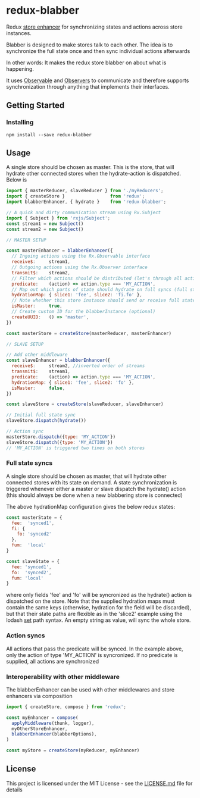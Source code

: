 
# redux-blabber

Redux [store enhancer](https://github.com/reactjs/redux/blob/master/docs/Glossary.md#store-enhancer) for synchronizing states and actions across store instances.

Blabber is designed to make stores talk to each other. The idea is to synchronize the full state once and then sync individual actions afterwards

In other words: It makes the redux store blabber on about what is happening.

It uses [Observable](http://reactivex.io/rxjs/class/es6/Observable.js~Observable.html) and [Observers](http://reactivex.io/rxjs/class/es6/MiscJSDoc.js~ObserverDoc.html) to communicate and therefore supports synchronization through anything that implements their interfaces.

## Getting Started

### Installing

```
npm install --save redux-blabber
```

## Usage

A single store should be chosen as master. This is the store, that will hydrate other connected stores when the hydrate-action is dispatched. Below is

```js
import { masterReducer, slaveReducer } from './myReducers';
import { createStore }                 from 'redux';
import blabberEnhancer, { hydrate }    from 'redux-blabber';

// A quick and dirty communication stream using Rx.Subject
import { Subject } from 'rxjs/Subject';
const stream1 = new Subject()
const stream2 = new Subject()

// MASTER SETUP

const masterEnhancer = blabberEnhancer({
  // Ingoing actions using the Rx.Observable interface
  receive$:     stream1,     
  // Outgoing actions using the Rx.Observer interface
  transmit$:    stream2,      
  // Filter which actions should be distributed (let's through all actions per default)
  predicate:    (action) => action.type === 'MY_ACTION',
  // Map out which parts of state should hydrate on full syncs (full state sync is default)
  hydrationMap: { slice1: 'fee', slice2: 'fi.fo' }, 
  // Note whether this store instance should send or receive full state on hydration (master sends)
  isMaster:     true,        
  // Create custom ID for the blabberInstance (optional)
  createUUID:   () => 'master',
})

const masterStore = createStore(masterReducer, masterEnhancer)

// SLAVE SETUP

// Add other middleware 
const slaveEnhancer = blabberEnhancer({
  receive$:     stream2, //inverted order of streams
  transmit$:    stream1,      
  predicate:    (action) => action.type === 'MY_ACTION',
  hydrationMap: { slice1: 'fee', slice2: 'fo' }, 
  isMaster:     false,        
})

const slaveStore = createStore(slaveReducer, slaveEnhancer)

// Initial full state sync
slaveStore.dispatch(hydrate())

// Action sync
masterStore.dispatch({type: 'MY_ACTION'})
slaveStore.dispatch({type: 'MY_ACTION'})
// 'MY_ACTION' is triggered two times on both stores

```

### Full state syncs

A single store should be chosen as master, that will hydrate other connected stores with its state on demand. A state synchronization is triggered whenever either a master or slave dispatch the hydrate() action (this should always be done when a new blabbering store is connected)

The above hydrationMap configuration gives the below redux states:
```js
const masterState = {
  fee:  'synced1',
  fi: {
    fo: 'synced2'
  },
  fum:  'local'
}

const slaveState = {
  fee: 'synced1',
  fo:  'synced2',
  fum: 'local'
}
```
where only fields 'fee' and 'fo' will be syncronized as the hydrate() action is dispatched on the store.
Note that the supplied hydration maps must contain the same keys (otherwise, hydration for the field will be discarded), but that their state paths are flexible as in the 'slice2' example using the lodash [set](https://lodash.com/docs/4.17.4#set) path syntax. An empty string as value, will sync the whole store.

### Action syncs

All actions that pass the predicate will be synced. In the example above, only the action of type 'MY_ACTION' is syncronized. If no predicate is supplied, all actions are synchronized

### Interoperability with other middleware

The blabberEnhancer can be used with other middlewares and store enhancers via composition
```js
import { createStore, compose } from 'redux';

const myEnhancer = compose(
  applyMiddleware(thunk, logger),
  myOtherStoreEnhancer,
  blabberEnhancer(blabberOptions),
)

const myStore = createStore(myReducer, myEnhancer)
```

## License

This project is licensed under the MIT License - see the [LICENSE.md](LICENSE.md) file for details
